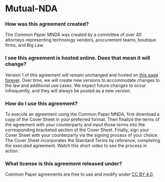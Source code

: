 # Mutual-NDA

### How was this agreement created?
The Common Paper MNDA was created by a committee of over 40 attorneys representing technology vendors, procurement teams, boutique firms, and Big Law.

### I see this agreement is hosted online. Does that mean it will change?
Version 1 of this agreement will remain unchanged and hosted on [this page forever](https://commonpaper.com/standards/mutual-NDA/1.0). Over time, we will create new versions to accommodate changes to the law and additional use cases. We expect future changes to occur infrequently, and they will always be posted as a new version.

### How do I use this agreement?
To execute an agreement using the Common Paper MNDA, first download a copy of the Cover Sheet in your preferred format. Then finalize the terms of the agreement with your counterparty and input those terms into the corresponding bracketed section of the Cover Sheet. Finally, sign your Cover Sheet with your counterparty via the signing process of your choice. The Cover Sheet incorporates the Standard Terms by reference, completing the executed agreement. Watch this short video to see the process in action.

### What license is this agreement released under?
Common Paper agreements are free to use and modify under [CC BY 4.0](https://creativecommons.org/licenses/by/4.0/).

